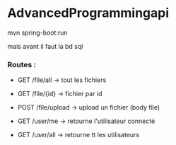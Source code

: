 # AdvancedProgrammingapi
 mvn spring-boot:run

mais avant il faut la bd sql 

### Routes :
- GET /file/all -> tout les fichiers
- GET /file/{id} -> fichier par id
- POST /file/upload -> upload un fichier (body file)

- GET /user/me -> retourne l'utilisateur connecté
- GET /user/all -> retourne tt les utilisateurs
